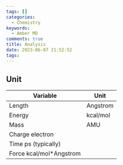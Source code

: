 ```yaml
---
tags: []
categories:
  - Chemistry
keywords:
  - Amber MD
comments: true
title: Analysis
date: 2023-06-07 21:52:52
tags:
---
```



## Unit


|Variable | Unit |
|----|----|
|Length| Angstrom|
|Energy| kcal/mol|
|Mass |AMU|
|Charge electron|
|Time ps (typically)|
|Force kcal/mol*Angstrom|

